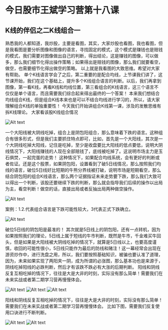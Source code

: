 # 今日股市王斌学习营第十八课

## K线的伴侣之二K线组合一

熟悉我的人都知道，我炒股，主要是看图，其实，大家炒股也看图，我也看图，但是我看图是要分析图像和图像的语言，寻找固定的模式，这个模式是赚钱也是赔钱的模式，我们需要对图像做出自己的判断，得出结论，这是赚钱的图像，可以做多，那么我们细节化得出操作策略；如果得出是赔钱的图像，那么我们就要看空，做空，也需要细节化得出做空的策略。   以上就是我看图的大致思维。希望对大家有帮助。   单个K线语言学会了之后，第二重要的是配合均线，上节课我们讲了，这节课开始，我们在这个基础上，提升多个K线组合语言的判断。以后，我们再拿到图像，第一看K线，再看K线和均线位置，第三看组合的K线语言，这三个语言不仅仅是单个语言，而且需要我们综合起来得出最终的一个答案！   本来我们想结合均线组合K线，但是组合K线本来也是可以不结合均线进行学习的，所以，请大家理解组合K线的单独重要性！   今天我们开始讲组合K线第一课，涉及的发散思维有拆K线理论。 大家看该股K线组合情况  

![Alt text](http://imagev2.xmcdn.com/group89/M04/E8/98/wKg5CF93ziGAt7ISAADkb4ITJP8011.png!op_type=0?pt=5&ek=1&kp=1&sce=0-12-12)

一个大阳线被大阴线吃掉，组合上是阴包阳组合，那么意味着下跌的语言。这种组合有很多形式，但是我们主要抓住特点即可，比如，首先是一个大阳线，其次是一个大阴线吃掉大阳线，记住是吃掉，至少是收盘要比大阳线的低点要低，说明大阴线情况下，大阳线赚钱的人现在全部赔钱了，底线被吃掉了。这说明市场主力是玉石俱焚，一起完蛋的走势！ 这种情况下，如果配合均线系统，会有更好的判断或者佐证。还是这个股票，如果阴包阳，设置看到了破5日线情况，那么按照我们均线的语言，破位5日线好比短期的牛熊分界线被打破，说明市场是短期看空，那么结合阴包阳的组合K线语言，那么两个证据指证未来走势要下跌，那么我们大致可以得出一个判断，该股还要继续下跌的判断，那么就会指导我们后续的操作以出局为主，看空判断！做空的话，直接出局或者反抽出局两种做空操作。

![Alt text](http://imagev2.xmcdn.com/group88/M0A/E9/3E/wKg5DF93zs-A4kk9AAFgwwHZixw685.png!op_type=0?pt=5&ek=1&kp=1&sce=0-12-12)

案例：1.2.代表组合语言是下跌可能性较大，3代表正式下跌确立。

![Alt text](http://imagev2.xmcdn.com/group90/M09/EE/B3/wKg5PV938G6jj7LlAACOoKFuMYk488.png!op_type=0?pt=5&ek=1&kp=1&sce=0-12-12)

破位5日线的阴包阳是最准的！ 其次就是5日线上的阴包阳，还有一点转机，因为如果按照我们的理论，5日线上属于短线的牛市判断，既然是牛市，千金难买牛回头，但是如果是大阳线被大阴线吃掉的情况下，就算是5日线以上，也要高度谨慎，收回的可能性很小，5日线只能作为最后的防线和赌注！这一幕经常会出现在游资炒作中，进行洗盘之用，所以，我们要按照基础知识，被骗也要认准了道理，因为，未来如果实现了两阳夹一阴，成为所谓的必涨图，那么基本功也是来源于，阴线吃掉阳线的必跌判断，然后才有该跌不跌必有大涨的后期判断。 阳线和阴线反复互相吃掉的情况下，往往是大是大非的时刻，实际没有那么简单！需要我们在未来实战或者第二期学习营再慢慢体会。

![Alt text](http://imagev2.xmcdn.com/group88/M06/ED/BC/wKg5CV938yyT50aIAAFk2smaVOc137.png!op_type=0?pt=5&ek=1&kp=1&sce=0-12-12)
![Alt text](http://imagev2.xmcdn.com/group90/M01/EF/00/wKg5PV9387DRi_7WAAEBdbnnUsw106.png!op_type=0?pt=5&ek=1&kp=1&sce=0-12-12)
![Alt text](http://imagev2.xmcdn.com/group90/M0A/EF/0D/wKg5PV939D_hwo6sAAEByAKCafc167.png!op_type=0?pt=5&ek=1&kp=1&sce=0-12-12)

阳线和阴线反复互相吃掉的情况下，往往是大是大非的时刻，实际没有那么简单！需要我们在未来实战或者第二期学习营再慢慢体会。 比如下图，需要我们反复使用口诀进行不断判断。

![Alt text](http://imagev2.xmcdn.com/group90/M08/EF/4B/wKg5B1939hPDAo2oAAEhlA4XZLo350.png!op_type=0?pt=5&ek=1&kp=1&sce=0-12-12)
![Alt text](http://imagev2.xmcdn.com/group88/M08/EE/0B/wKg5CV939nPQMfUlAADkhH0e2IQ670.png!op_type=0?pt=5&ek=1&kp=1&sce=0-12-12)